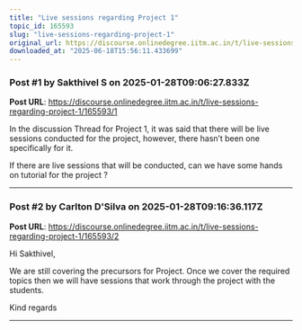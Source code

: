 ```yaml
---
title: "Live sessions regarding Project 1"
topic_id: 165593
slug: "live-sessions-regarding-project-1"
original_url: https://discourse.onlinedegree.iitm.ac.in/t/live-sessions-regarding-project-1/165593
downloaded_at: "2025-06-18T15:56:11.433699"
---
```


### Post #1 by Sakthivel S on 2025-01-28T09:06:27.833Z
**Post URL**: https://discourse.onlinedegree.iitm.ac.in/t/live-sessions-regarding-project-1/165593/1

In the discussion Thread for Project 1, it was said that there will be live sessions conducted for the project, however, there hasn’t been one specifically for it.

If there are live sessions that will be conducted, can we have some hands on tutorial for the project ?

---

### Post #2 by Carlton D'Silva on 2025-01-28T09:16:36.117Z
**Post URL**: https://discourse.onlinedegree.iitm.ac.in/t/live-sessions-regarding-project-1/165593/2

Hi Sakthivel,

We are still covering the precursors for Project. Once we cover the required topics then we will have sessions that work through the project with the students.

Kind regards

---
